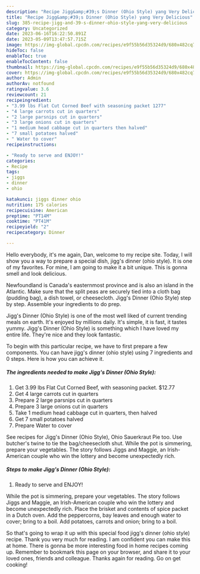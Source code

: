```yaml
---
description: "Recipe Jigg&amp;#39;s Dinner (Ohio Style) yang Very Delicious"
title: "Recipe Jigg&amp;#39;s Dinner (Ohio Style) yang Very Delicious"
slug: 385-recipe-jigg-and-39-s-dinner-ohio-style-yang-very-delicious
category: Uncategorized
date: 2023-06-16T16:22:50.891Z
date: 2023-05-09T13:47:57.715Z
image: https://img-global.cpcdn.com/recipes/e9f55b56d35324d9/680x482cq70/jiggs-dinner-ohio-style-recipe-main-photo.jpg
hideToc: false
enableToc: true
enableTocContent: false
thumbnail: https://img-global.cpcdn.com/recipes/e9f55b56d35324d9/680x482cq70/jiggs-dinner-ohio-style-recipe-main-photo.jpg
cover: https://img-global.cpcdn.com/recipes/e9f55b56d35324d9/680x482cq70/jiggs-dinner-ohio-style-recipe-main-photo.jpg
author: Admin
authorAv: notfound
ratingvalue: 3.6
reviewcount: 21
recipeingredient:
- "3.99 lbs Flat Cut Corned Beef with seasoning packet 1277"
- "4 large carrots cut in quarters"
- "2 large parsnips cut in quarters"
- "3 large onions cut in quarters"
- "1 medium head cabbage cut in quarters then halved"
- "7 small potatoes halved"
- " Water to cover"
recipeinstructions:

- "Ready to serve and ENJOY!"
categories:
- Recipe
tags:
- jiggs
- dinner
- ohio

katakunci: jiggs dinner ohio 
nutrition: 175 calories
recipecuisine: American
preptime: "PT14M"
cooktime: "PT41M"
recipeyield: "2"
recipecategory: Dinner

---
```



Hello everybody, it's me again, Dan, welcome to my recipe site. Today, I will show you a way to prepare a special dish, jigg&#39;s dinner (ohio style). It is one of my favorites. For mine, I am going to make it a bit unique. This is gonna smell and look delicious.

Newfoundland is Canada&#39;s easternmost province and is also an island in the Atlantic. Make sure that the split peas are securely tied into a cloth bag (pudding bag), a dish towel, or cheesecloth. Jigg&#39;s Dinner (Ohio Style) step by step. Assemble your ingredients to do prep.

Jigg&#39;s Dinner (Ohio Style) is one of the most well liked of current trending meals on earth. It's enjoyed by millions daily. It's simple, it is fast, it tastes yummy. Jigg&#39;s Dinner (Ohio Style) is something which I have loved my entire life. They're nice and they look fantastic.


To begin with this particular recipe, we have to first prepare a few components. You can have jigg&#39;s dinner (ohio style) using 7 ingredients and 0 steps. Here is how you can achieve it.

<!--inarticleads1-->

##### The ingredients needed to make Jigg&#39;s Dinner (Ohio Style):

1. Get 3.99 lbs Flat Cut Corned Beef, with seasoning packet. $12.77
1. Get 4 large carrots cut in quarters
1. Prepare 2 large parsnips cut in quarters
1. Prepare 3 large onions cut in quarters
1. Take 1 medium head cabbage cut in quarters, then halved
1. Get 7 small potatoes halved
1. Prepare  Water to cover


See recipes for Jigg&#39;s Dinner (Ohio Style), Ohio Sauerkraut Pie too. Use butcher&#39;s twine to tie the bag/cheesecloth shut. While the pot is simmering, prepare your vegetables. The story follows Jiggs and Maggie, an Irish-American couple who win the lottery and become unexpectedly rich. 

<!--inarticleads2-->

##### Steps to make Jigg&#39;s Dinner (Ohio Style):


1. Ready to serve and ENJOY!

While the pot is simmering, prepare your vegetables. The story follows Jiggs and Maggie, an Irish-American couple who win the lottery and become unexpectedly rich. Place the brisket and contents of spice packet in a Dutch oven. Add the peppercorns, bay leaves and enough water to cover; bring to a boil. Add potatoes, carrots and onion; bring to a boil. 

So that's going to wrap it up with this special food jigg&#39;s dinner (ohio style) recipe. Thank you very much for reading. I am confident you can make this at home. There is gonna be more interesting food in home recipes coming up. Remember to bookmark this page on your browser, and share it to your loved ones, friends and colleague. Thanks again for reading. Go on get cooking!
